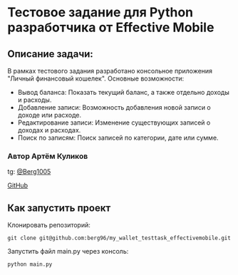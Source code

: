 # Тестовое задание для Python разработчика от Effective Mobile

## Описание задачи:
В рамках тестового задания разработано консольное приложения "Личный финансовый кошелек".
Основные возможности:
* Вывод баланса: Показать текущий баланс, а также отдельно доходы и расходы.
* Добавление записи: Возможность добавления новой записи о доходе или расходе.
* Редактирование записи: Изменение существующих записей о доходах и расходах.
* Поиск по записям: Поиск записей по категории, дате или сумме.


### Автор Артём Куликов

tg: [@Berg1005](https://t.me/berg1005)

[GitHub](https://github.com/berg96)


## Как запустить проект

Клонировать репозиторий:
```
git clone git@github.com:berg96/my_wallet_testtask_effectivemobile.git
```
Запустить файл main.py через консоль:
```
python main.py
```
